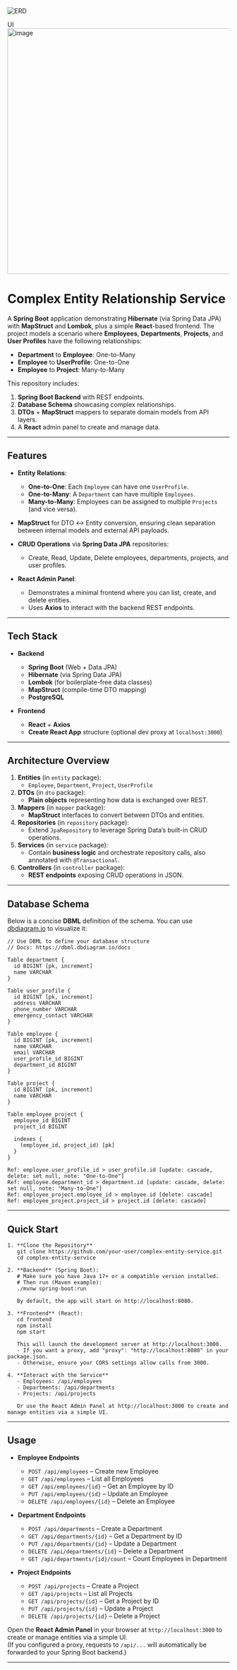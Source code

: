 
![ERD](https://github.com/user-attachments/assets/f9806b15-1c62-4f30-8449-f103a4e9c40b)

UI
<img width="557" alt="image" src="https://github.com/user-attachments/assets/0c4dc364-2bd9-4c2b-889a-de68b456f273" />


# Complex Entity Relationship Service

A **Spring Boot** application demonstrating **Hibernate** (via Spring Data JPA) with **MapStruct** and **Lombok**, plus a simple **React**-based frontend. The project models a scenario where **Employees**, **Departments**, **Projects**, and **User Profiles** have the following relationships:

- **Department** to **Employee**: One-to-Many
- **Employee** to **UserProfile**: One-to-One
- **Employee** to **Project**: Many-to-Many

This repository includes:
1. **Spring Boot Backend** with REST endpoints.
2. **Database Schema** showcasing complex relationships.
3. **DTOs** + **MapStruct** mappers to separate domain models from API layers.
4. A **React** admin panel to create and manage data.

---

## Features

- **Entity Relations**:
    - **One-to-One**: Each `Employee` can have one `UserProfile`.
    - **One-to-Many**: A `Department` can have multiple `Employees`.
    - **Many-to-Many**: Employees can be assigned to multiple `Projects` (and vice versa).

- **MapStruct** for DTO ↔ Entity conversion, ensuring clean separation between internal models and external API payloads.

- **CRUD Operations** via **Spring Data JPA** repositories:
    - Create, Read, Update, Delete employees, departments, projects, and user profiles.

- **React Admin Panel**:
    - Demonstrates a minimal frontend where you can list, create, and delete entities.
    - Uses **Axios** to interact with the backend REST endpoints.

---

## Tech Stack

- **Backend**
    - **Spring Boot** (Web + Data JPA)
    - **Hibernate** (via Spring Data JPA)
    - **Lombok** (for boilerplate-free data classes)
    - **MapStruct** (compile-time DTO mapping)
    - **PostgreSQL**

- **Frontend**
    - **React** + **Axios**
    - **Create React App** structure (optional dev proxy at `localhost:3000`)

---

## Architecture Overview

1. **Entities** (in `entity` package):
    - `Employee`, `Department`, `Project`, `UserProfile`
2. **DTOs** (in `dto` package):
    - **Plain objects** representing how data is exchanged over REST.
3. **Mappers** (in `mapper` package):
    - **MapStruct** interfaces to convert between DTOs and entities.
4. **Repositories** (in `repository` package):
    - Extend `JpaRepository` to leverage Spring Data’s built-in CRUD operations.
5. **Services** (in `service` package):
    - Contain **business logic** and orchestrate repository calls, also annotated with `@Transactional`.
6. **Controllers** (in `controller` package):
    - **REST endpoints** exposing CRUD operations in JSON.

---

## Database Schema

Below is a concise **DBML** definition of the schema. You can use [dbdiagram.io](https://dbdiagram.io) to visualize it:

```dbml
// Use DBML to define your database structure
// Docs: https://dbml.dbdiagram.io/docs

Table department {
  id BIGINT [pk, increment]
  name VARCHAR
}

Table user_profile {
  id BIGINT [pk, increment]
  address VARCHAR
  phone_number VARCHAR
  emergency_contact VARCHAR
}

Table employee {
  id BIGINT [pk, increment]
  name VARCHAR
  email VARCHAR
  user_profile_id BIGINT
  department_id BIGINT
}

Table project {
  id BIGINT [pk, increment]
  name VARCHAR
}

Table employee_project {
  employee_id BIGINT
  project_id BIGINT

  indexes {
    (employee_id, project_id) [pk]
  }
}

Ref: employee.user_profile_id > user_profile.id [update: cascade, delete: set null, note: "One-to-One"]
Ref: employee.department_id > department.id [update: cascade, delete: set null, note: "Many-to-One"]
Ref: employee_project.employee_id > employee.id [delete: cascade]
Ref: employee_project.project_id > project.id [delete: cascade]
```

---

## Quick Start

```
1. **Clone the Repository**  
   git clone https://github.com/your-user/complex-entity-service.git
   cd complex-entity-service

2. **Backend** (Spring Boot):
   # Make sure you have Java 17+ or a compatible version installed.
   # Then run (Maven example):
   ./mvnw spring-boot:run

   By default, the app will start on http://localhost:8080.

3. **Frontend** (React):
   cd frontend
   npm install
   npm start

   This will launch the development server at http://localhost:3000.
   - If you want a proxy, add "proxy": "http://localhost:8080" in your package.json.
   - Otherwise, ensure your CORS settings allow calls from 3000.

4. **Interact with the Service**
   - Employees: /api/employees
   - Departments: /api/departments
   - Projects: /api/projects

   Or use the React Admin Panel at http://localhost:3000 to create and manage entities via a simple UI.
```

---

## Usage

- **Employee Endpoints**
    - `POST /api/employees` – Create new Employee
    - `GET /api/employees` – List all Employees
    - `GET /api/employees/{id}` – Get an Employee by ID
    - `PUT /api/employees/{id}` – Update an Employee
    - `DELETE /api/employees/{id}` – Delete an Employee

- **Department Endpoints**
    - `POST /api/departments` – Create a Department
    - `GET /api/departments/{id}` – Get a Department by ID
    - `PUT /api/departments/{id}` – Update a Department
    - `DELETE /api/departments/{id}` – Delete a Department
    - `GET /api/departments/{id}/count` – Count Employees in Department

- **Project Endpoints**
    - `POST /api/projects` – Create a Project
    - `GET /api/projects` – List all Projects
    - `GET /api/projects/{id}` – Get a Project by ID
    - `PUT /api/projects/{id}` – Update a Project
    - `DELETE /api/projects/{id}` – Delete a Project

Open the **React Admin Panel** in your browser at `http://localhost:3000` to create or manage entities via a simple UI.  
(If you configured a proxy, requests to `/api/...` will automatically be forwarded to your Spring Boot backend.)

---

